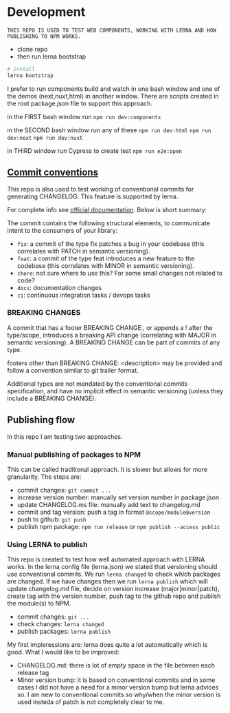 # Development

`THIS REPO IS USED TO TEST WEB COMPONENTS, WORKING WITH LERNA AND HOW PUBLISHING TO NPM WORKS.`

- clone repo
- then run lerna bootstrap

```bash
# install
lerna bootstrap
```

I prefer to run components build and watch in one bash window and one of the demos (next,nuxt,html) in another window. There are scripts created in the root package.json file to support this approach.

in the FIRST bash window run
`npm run dev:components`

in the SECOND bash window run any of these
`npm run dev:html`
`npm run dev:next`
`npm run dev:nuxt`

in THIRD window run Cypress to create test
`npm run e2e:open`

## [Commit conventions](https://www.conventionalcommits.org/en/v1.0.0/#summary)

This repo is also used to test working of conventional commits for generating CHANGELOG. This feature is supported by lerna.

For complete info see [official documentation](https://www.conventionalcommits.org/en/v1.0.0/#summary). Below is short summary:

The commit contains the following structural elements, to communicate intent to the consumers of your library:

- `fix`: a commit of the type fix patches a bug in your codebase (this correlates with PATCH in semantic versioning).
- `feat`: a commit of the type feat introduces a new feature to the codebase (this correlates with MINOR in semantic versioning).
- `chore`: not sure where to use this? For some small changes not related to code?
- `docs`: documentation changes
- `ci`: continuous integration tasks / devops tasks

### BREAKING CHANGES

A commit that has a footer BREAKING CHANGE:, or appends a ! after the type/scope, introduces a breaking API change (correlating with MAJOR in semantic versioning). A BREAKING CHANGE can be part of commits of any type.

footers other than BREAKING CHANGE: \<description> may be provided and follow a convention similar to git trailer format.

Additional types are not mandated by the conventional commits specification, and have no implicit effect in semantic versioning (unless they include a BREAKING CHANGE).

## Publishing flow

In this repo I am testing two approaches.

### Manual publishing of packages to NPM

This can be called traditional approach. It is slower but allows for more granularity.
The steps are:

- commit changes: `git commit ...`
- increase version number: manually set version number in package.json
- update CHANGELOG.ms file: manually add text to changelog.md
- commit and tag version: push a tag in format `@scope/module@version`
- push to github: `git push`
- publish npm package: `npm run release` or `npm publish --access public`

### Using LERNA to publish

This repo is created to test how well automated approach with LERNA works. In the lerna config file (lerna.json) we stated that versioning should use conventional commits. We run `lerna changed` to check which packages are changed. If we have changes then we run `lerna publish` which will update changelog.md file, decide on version increase (major|minor|patch), create tag with the version number, push tag to the github repo and publish the module(s) to NPM.

- commit changes: `git ...`
- check changes: `lerna changed`
- publish packages: `lerna publish`

My first impleressions are: lerna does quite a lot automatically which is good. What I would like to be improved:

- CHANGELOG.md: there is lot of empty space in the file between each release tag
- Minor version bump: it is based on conventional commits and in some cases I did not have a need for a minor version bump but lerna advices so. I am new to conventional commits so why/when the minor version is used insteda of patch is not completely clear to me.
